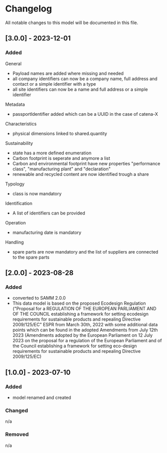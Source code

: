 # Changelog
All notable changes to this model will be documented in this file.

## [3.0.0] - 2023-12-01
### Added
General
- Payload names are added where missing and needed
- all company identifiers can now be a company name, full address and contact or a simple identifier with a type
- all site identifiers can now be a name and full address or a simple identifier

Metadata
- passportIdentifier added which can be a UUID in the case of catena-X

Characteristics
- physical dimensions linked to shared.quantity

Sustainability
- state has a more defined enumeration
- Carbon footprint is seperate and anymore a list
- Carbon and environmental footprint have new properties "performance class", "manufacturing plant" and "declaration"
- renewable and recycled content are now identified trough a share

Typology
- class is now mandatory

Identification
- A list of identifiers can be provided

Operation
- manufacturing date is mandatory

Handling
- spare parts are now mandatory and the list of suppliers are connected to the spare parts


## [2.0.0] - 2023-08-28
### Added
- converted to SAMM 2.0.0
- This data model is based on the proposed Ecodesign Regulation ("Proposal for a REGULATION OF THE EUROPEAN PARLIAMENT AND OF THE COUNCIL establishing a framework for setting ecodesign requirements for sustainable products and repealing Directive 2009/125/EC" ESPR from March 30th, 2022 with some additional data points which can be found in the adopted Amendments from July 12th 2023 (Amendments adopted by the European Parliament on 12 July 2023 on the proposal for a regulation of the European Parliament and of the Council establishing a framework for setting eco-design requirements for sustainable products and repealing Directive 2009/125/EC)


## [1.0.0] - 2023-07-10
### Added
- model renamed and created

### Changed
n/a

### Removed
n/a



